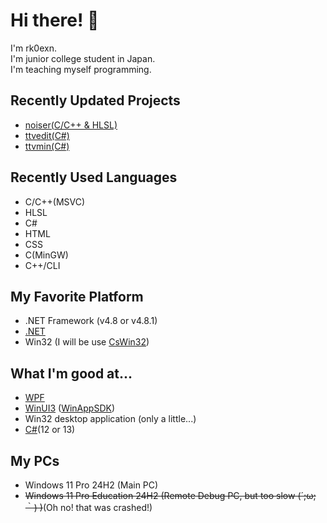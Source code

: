 # Hi there! 👋

I'm rk0exn.<br>
I'm junior college student in Japan.<br>
I'm teaching myself programming.

## Recently Updated Projects
- [noiser(C/C++ & HLSL)](https://github.com/rk0exn/noiser)
- [ttvedit(C#)](https://github.com/rk0exn/ttvedit)
- [ttvmin(C#)](https://github.com/rk0exn/ttvmin)

## Recently Used Languages
- C/C++(MSVC)
- HLSL
- C#
- HTML
- CSS
- C(MinGW)
- C++/CLI

## My Favorite Platform
- .NET Framework (v4.8 or v4.8.1)
- [.NET](https://github.com/microsoft/dotnet)
- Win32 (I will be use [CsWin32](https://github.com/microsoft/CsWin32))

## What I'm good at...
- [WPF](https://github.com/dotnet/wpf)
- [WinUI3](https://github.com/microsoft/microsoft-ui-xaml) ([WinAppSDK](https://github.com/microsoft/WindowsAppSDK))
- Win32 desktop application (only a little...)
- [C#](https://github.com/dotnet/csharplang)(12 or 13)


## My PCs
- Windows 11 Pro 24H2 (Main PC)
- ~~Windows 11 Pro Education 24H2 (Remote Debug PC, but too slow (´;ω;｀) )~~(Oh no! that was crashed!)
